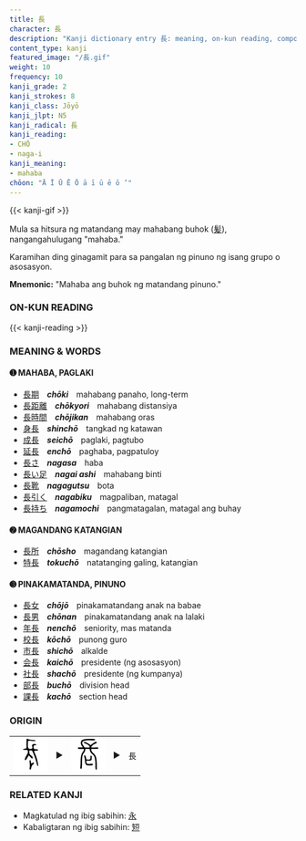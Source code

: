 ```yaml
---
title: 長
character: 長
description: "Kanji dictionary entry 長: meaning, on-kun reading, compounds, origin, related kanji"
content_type: kanji
featured_image: "/長.gif"
weight: 10
frequency: 10
kanji_grade: 2
kanji_strokes: 8
kanji_class: Jōyō
kanji_jlpt: N5
kanji_radical: 長
kanji_reading: 
- CHŌ
- naga-i
kanji_meaning:
- mahaba
chōon: "Ā Ī Ū Ē Ō ā ī ū ē ō ’"
---
```

[//]: # (Don't edit the line below. Kanji animated GIF code is automatically generated.)
{{< kanji-gif >}}

[//]: # (Edit below this line.)

Mula sa hitsura ng matandang may mahabang buhok ([髪](../髪)), nangangahulugang "mahaba."

Karamihan ding ginagamit para sa pangalan ng pinuno ng isang grupo o asosasyon.
 
**Mnemonic:** "Mahaba ang buhok ng matandang pinuno."

### ON-KUN READING

[//]: # (Don't edit the line below. ON-KUN READING code is automatically generated.)
{{< kanji-reading >}}

### MEANING & WORDS

#### ➊ **MAHABA, PAGLAKI**
  - [長](../長)[期](../期)　***chōki***　mahabang panaho, long-term
  - [長](../長)[距](../距)[離](../離)　***chōkyori***　mahabang distansiya
  - [長](../長)[時](../時)[間](../間)　***chōjikan***　mahabang oras
  - [身](../身)[長](../長)　***shinchō***　tangkad ng katawan
  - [成](../成)[長](../長)　***seichō***　paglaki, pagtubo
  - [延](../延)[長](../長)　***enchō***　paghaba, pagpatuloy
  - [長さ](../長)　***nagasa***　haba
  - [長い](../長)[足](../足)　***nagai ashi***　mahabang binti
  - [長](../長)[靴](../靴)　***nagagutsu***　bota
  - [長](../長)[引く](../引)　***nagabiku***　magpaliban, matagal
  - [長](../長)[持ち](../持)　***nagamochi***　pangmatagalan, matagal ang buhay

#### ➋ **MAGANDANG KATANGIAN**
  - [長](../長)[所](../所)　***chōsho***　magandang katangian
  - [特](../特)[長](../長)　***tokuchō***　natatanging galing, katangian

#### ➌ **PINAKAMATANDA, PINUNO**
  - [長](../長)[女](../女)　***chōjō***　pinakamatandang anak na babae
  - [長](../長)[男](../男)　***chōnan***　pinakamatandang anak na lalaki
  - [年](../年)[長](../長)　***nenchō***　seniority, mas matanda
  - [校](../校)[長](../長)　***kōchō***　punong guro
  - [市](../市)[長](../長)　***shichō***　alkalde
  - [会](../会)[長](../長)　***kaichō***　presidente (ng asosasyon)
  - [社](../社)[長](../長)　***shachō***　presidente (ng kumpanya)
  - [部](../部)[長](../長)　***buchō***　division head
  - [課](../課)[長](../長)　***kachō***　section head

### ORIGIN

<table class="kanji-table"><tr><td>
<img src="60px-長-bronze.svg.png">
</td><td>▶</td><td>
<img src="60px-長-seal.svg.png">
</td><td>▶</td>
<td class="kanji-origin">長</td>
</tr></table>

### RELATED KANJI
- Magkatulad ng ibig sabihin: [永](../永)
- Kabaligtaran ng ibig sabihin: [短](../短)
